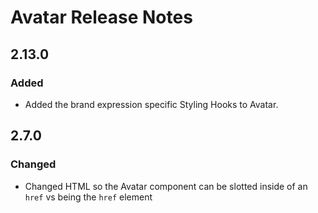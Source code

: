 <!-- Release notes authoring guidelines: http://keepachangelog.com/ -->

# Avatar Release Notes

<!-- ## [Unreleased] -->

## 2.13.0

### Added

- Added the brand expression specific Styling Hooks to Avatar.

## 2.7.0

### Changed

- Changed HTML so the Avatar component can be slotted inside of an `href` vs being the `href` element
